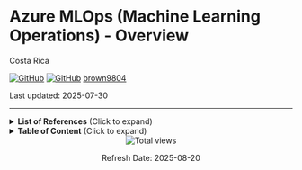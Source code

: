 # Azure MLOps (Machine Learning Operations) - Overview 

Costa Rica

[![GitHub](https://badgen.net/badge/icon/github?icon=github&label)](https://github.com)
[![GitHub](https://img.shields.io/badge/--181717?logo=github&logoColor=ffffff)](https://github.com/)
[brown9804](https://github.com/brown9804)

Last updated: 2025-07-30

-----------------------------

<details>
<summary><b>List of References</b> (Click to expand)</summary>

- [MLOps model management with Azure Machine Learning](https://learn.microsoft.com/en-us/azure/machine-learning/concept-model-management-and-deployment?view=azureml-api-2)

</details>

<details>
<summary><b>Table of Content</b> (Click to expand)</summary>


</details>


<!-- START BADGE -->
<div align="center">
  <img src="https://img.shields.io/badge/Total%20views-1332-limegreen" alt="Total views">
  <p>Refresh Date: 2025-08-20</p>
</div>
<!-- END BADGE -->
